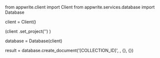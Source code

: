 from appwrite.client import Client
from appwrite.services.database import Database

client = Client()

(client
  .set_project('')
)

database = Database(client)

result = database.create_document('[COLLECTION_ID]', , {}, {})
